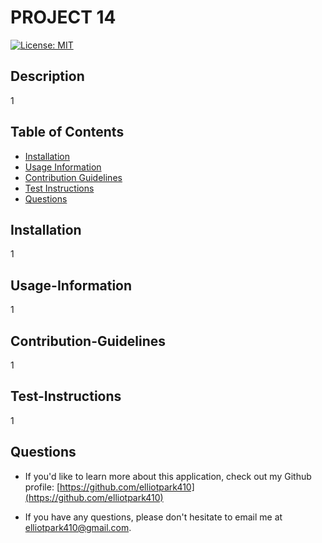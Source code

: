 # PROJECT 14
  [![License: MIT](https://img.shields.io/badge/License-MIT-yellow.svg)](https://opensource.org/licenses/MIT)



  ## Description
  1



  ## Table of Contents
  * [Installation](#installation)
  * [Usage Information](#usage-information)
  * [Contribution Guidelines](#contribution-guidelines)
  * [Test Instructions](#test-instructions)
  * [Questions](#questions)

  

  ## Installation
  1



  ## Usage-Information
  1



  ## Contribution-Guidelines
  1



  ## Test-Instructions
  1



  ## Questions
  * If you'd like to learn more about this application, check out my Github profile: [https://github.com/elliotpark410](https://github.com/elliotpark410)
  
  * If you have any questions, please don't hesitate to email me at elliotpark410@gmail.com.


